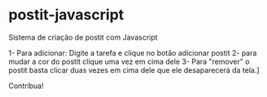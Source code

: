 # postit-javascript

Sistema de criação de postit com Javascript

1- Para adicionar: Digite a tarefa e clique no botão adicionar postit
2- para mudar a cor do postit clique uma vez em cima dele
3- Para "remover" o postit basta clicar duas vezes em cima dele que ele desaparecerá da tela.]

Contribua!
